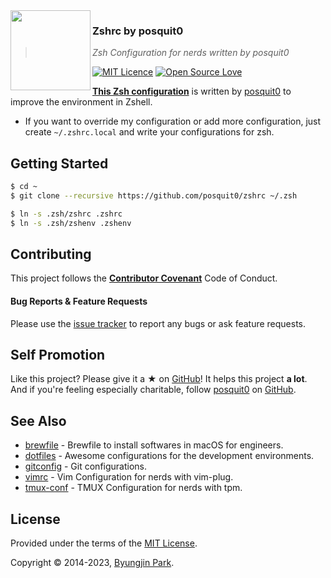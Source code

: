 <img src="https://raw.githubusercontent.com/posquit0/zshrc/master/icon.png?v=3&s=200" align="left" width="128px" height="128px"/>

### Zshrc by posquit0
> *Zsh Configuration for nerds written by posquit0*

[![MIT Licence](https://badges.frapsoft.com/os/mit/mit.svg?v=103)](https://opensource.org/licenses/mit-license.php)
[![Open Source Love](https://badges.frapsoft.com/os/v1/open-source.svg?v=103)](https://github.com/ellerbrock/open-source-badge/)


[**This Zsh configuration**](https://github.com/posquit0/zshrc) is written by [posquit0](https://github.com/posquit0/) to improve the environment in Zshell.

- If you want to override my configuration or add more configuration, just create `~/.zshrc.local` and write your configurations for zsh.


## Getting Started

```sh
$ cd ~
$ git clone --recursive https://github.com/posquit0/zshrc ~/.zsh

$ ln -s .zsh/zshrc .zshrc
$ ln -s .zsh/zshenv .zshenv
```


## Contributing

This project follows the [**Contributor Covenant**](http://contributor-covenant.org/version/1/4/) Code of Conduct.

#### Bug Reports & Feature Requests

Please use the [issue tracker](https://github.com/posquit0/zshrc/issues) to report any bugs or ask feature requests.


## Self Promotion

Like this project? Please give it a ★  on [GitHub](https://github.com/posquit0/zshrc)! It helps this project **a lot**.
And if you're feeling especially charitable, follow [posquit0](https://posquit0.com) on [GitHub](https://github.com/posquit0).


## See Also

- [brewfile](https://github.com/posquit0/brewfile) - Brewfile to install softwares in macOS for engineers.
- [dotfiles](https://github.com/posquit0/dotfiles) - Awesome configurations for the development environments.
- [gitconfig](https://github.com/posquit0/gitconfig) - Git configurations.
- [vimrc](https://github.com/posquit0/vimrc) - Vim Configuration for nerds with vim-plug.
- [tmux-conf](https://github.com/posquit0/tmux-conf) - TMUX Configuration for nerds with tpm.


## License

Provided under the terms of the [MIT License](https://github.com/posquit0/zshrc/blob/master/LICENSE).

Copyright © 2014-2023, [Byungjin Park](https://www.posquit0.com).

